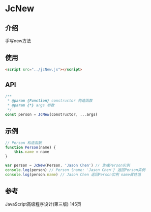 # JcNew

## 介绍
手写new方法

## 使用
```html
<script src="../jcNew.js"></script>
```

## API
```javascript
/**
 * @param {Function} constructor 构造函数
 * @param {*} args 参数
 */
const person = JcNew(constructor, ...args)
```

## 示例

```javascript
// Person 构造函数
function Person(name) {
    this.name = name
}

var person = JcNew(Person, 'Jason Chen') // 生成Person实例
console.log(person) // Person {name: 'Jason Chen'} 返回Person实例
console.log(person.name) // Jason Chen 返回Person实例 name属性值
```

## 参考
JavaScript高级程序设计(第三版) 145页
